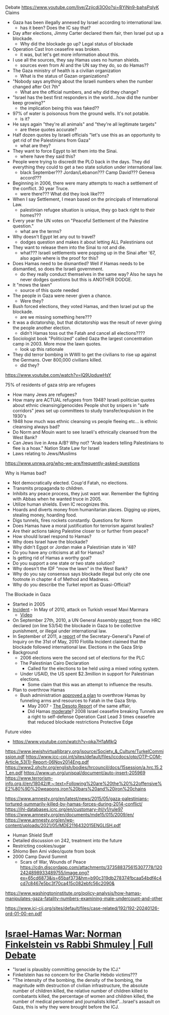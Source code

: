 Debate
https://www.youtube.com/live/Zzjicdi3O0o?si=BYiNn9-bahsPqlyK
Claims 
- Gaza has been illegally annexed by Israel according to international law.
	- has it been? Does the IC say that?
- Day after elections, Jimmy Carter declared them fair, then Israel put up a blockade.
	- Why did the blockade go up? Legal status of blockade
- Operation Cast Iron ceasefire was broken.
	- it was, but let's get more information about this.
- I use all the sources, they say Hamas uses no human shields.
	- sources even from AI and the UN say they do, so do Hamas??
- The Gaza ministry of health is a civilian organization
	- What is the status of Gazan organizations?
- "Nobody says anything about the Israeli numbers when the number changed after Oct 7th"
	- What are the official numbers, and why did they change?
- "Israel has the best first responders in the world...how did the number keep growing?"
	- the implication being this was faked??
- 97% of water is poisonous from the ground wells. It's not potable.
	- is it?
- He says again "they're all animals" and "they're all legitimate targets"
	- are these quotes accurate?
- Half dozen quotes by Israeli officials "let's use this as an opportunity to get rid of the Palestinians from Gaza"
	- what are they?
- They want to force Egypt to let them into the Sinai.
	- where have they said this?
- People were trying to discredit the PLO back in the days. They did everything they could to get a two state solution under international law.
	- black September??? Jordan/Lebanon??? Camp David??? Geneva accord???
- Beginning in 2006, there were many attempts to reach a settlement of the conflict. 30 year Truce.
	- were there??? What did they look like???
- When I say Settlement, I mean based on the principals of International Law.
	- palestinian refugee situation is unique, they go back right to their homes???
- Every year the UN votes on "Peaceful Settlement of the Palestine question."
	- what are the terms?
- Why doesn't Egypt let any out to travel?
	- dodges question and makes it about letting ALL Palestinians out
- They want to release them into the Sinai to rot and die.
	- what??? Israeli settlements were popping up in the Sinai after '67, also again where is the proof for this?
- Does Hamas need to be dismantled? Well if Hamas needs to be dismantled, so does the Israeli government.
	- do they really conduct themselves in the same way? Also he says he never dodges questions but this is ANOTHER DODGE.
- It "mows the lawn"
	- source of this quote needed
- The people in Gaza were never given a chance.
	- Were they?
- Bush forced elections, they voted Hamas, and then Israel put up the blockade.
	- are we missing something here???
- It was a dictatorship, but that dictatorship was the result of never giving the people another election.
	- didn't Hamas toss out the Fatah and cancel all elections????
- Sociologist book "Politicized" called Gaza the largest concentration camp in 2003. More mow the lawn quotes.
	- look up this rationale 
- They did terror bombing in WWII to get the civilians to rise up against the Germans. Over 800,000 civilians killed.
	- did they?

https://www.youtube.com/watch?v=lQ9UpduwHsY

75% of residents of gaza strip are refugees
- How many Jews are refugees?
- How many are ACTUAL refugees from 1948?
Israeli politician quotes about ethnic cleansing/genocides
People shot by snipers in "safe corridors"
jews set up committees to study transfer/expulsion in the 1930's
- 1948 how much was ethnic cleansing vs people fleeing etc...
is ethnic cleansing always bad?
- Do Norm and Mouin want to see Israeli's ethnically cleansed from the West Bank?
- Can Jews live in Area A/B? Why not?
"Arab leaders telling Palestinians to flee is a hoax."
Nation State Law for Israel
- Laws relating to Jews/Muslims




https://www.unrwa.org/who-we-are/frequently-asked-questions


Why is Hamas bad?
- Not democratically elected. Coup'd Fatah, no elections.
- Transmits propaganda to children.
- Inhibits any peace process, they just want war. Remember the fighting with Abbas when he wanted truce in 2005.
- Utilize human shields. Even IC recognizes this.
- Hoards and diverts money from humanitarian places. Digging up pipes, stealing money, hoarding food.
- Digs tunnels, fires rockets constantly.
Questions for Norm
- Does Hamas have a moral justification for terrorism against Isralies?
- Are their actions taking Palestine closer to or further from peace?
- How should Israel respond to Hamas?
- Why does Israel have the blockade?
- Why didn't Egypt or Jordan make a Palestinian state in '48?
- Do you have any criticisms at all for Hamas?
- Is getting rid of Hamas a worthy goal?
- Do you support a one state or two state solution?
- Why doesn't the IDF "mow the lawn" in the West Bank?
- Why do you say consensus says blockade illegal but only cite one footnote in chapter 4 of Method and Madness.
- Why do you describe the Turkel report as Quasi-Official?

The Blockade in Gaza
- Started in 2005
- [Incident](https://web.archive.org/web/20210425215040/https://www.telegraph.co.uk/news/worldnews/middleeast/israel/8623491/Israel-sea-blockade-of-Gaza-legal-but-attack-on-Mavi-Marmara-was-excessive.html) - In May of 2010, attack on Turkish vessel Mavi Marmara
	- [Video](https://www.youtube.com/watch?v=fBmjtJ0r93s)
- On September 27th, 2010, a UN General Assembly [report](https://www2.ohchr.org/english/bodies/hrcouncil/docs/15session/a.hrc.15.21_en.pdf) from the HRC declared (on line 53/54) the blockade in Gaza to be collective punishment, or illegal under international law.
- In September of 2011, a [report](https://digitallibrary.un.org/record/720841?ln=en) of the Secretary-General's Panel of Inquiry on the 31st of May, 2010 Flotilla Incident claimed that the blockade followed international law. 
Elections in the Gaza Strip
- Background
	- 2006 elections were the second set of elections for the PLC
	- The Palestinian Cairo Declaration
		- Called for the elections to be held using a mixed voting system.
	- Under USAID, the US spent $2.3million in support for Palestinian elections.
		- Some claim that this was an attempt to influence the results.
- Plan to overthrow Hamas
	- Bush administration [approved a plan](https://www.theguardian.com/world/2008/mar/04/usa.israelandthepalestinians) to overthrow Hamas by funneling arms and resources to Fatah in the Gaza Strip.
		- May 2007 - [The Desoto Report](https://image.guardian.co.uk/sys-files/Guardian/documents/2007/06/12/DeSotoReport.pdf) of the same affair, 
		- Did Hamas [moderate](https://sci-hub.ee/https://doi.org/10.1017/gov.2013.3 )?
2008 Israel ceasefire breaking
Tunnels are a right to self-defense
Operation Cast Lead
3 times ceasefire that reduced blockade restrictions
Protective Edge








Future video
- https://www.youtube.com/watch?v=pka7H1aMlkQ



https://www.jewishvirtuallibrary.org/jsource/Society_&_Culture/TurkelCommission.pdf
https://www.icc-cpi.int/sites/default/files/iccdocs/otp/OTP-COM-Article_53(1)-Report-06Nov2014Eng.pdf
https://www2.ohchr.org/english/bodies/hrcouncil/docs/15session/a.hrc.15.21_en.pdf
https://www.un.org/unispal/document/auto-insert-205969
https://www.terrorism-info.org.il/en/18042/#:~:text=Following%20are%20the%20%22offensive%E2%80%9D%20weapons,iron%20bars%20and%20iron%20chains


https://www.amnesty.org/en/latest/news/2015/05/gaza-palestinians-tortured-summarily-killed-by-hamas-forces-during-2014-conflict/
https://ihl-databases.icrc.org/en/customary-ihl/v1/rule97
https://www.amnesty.org/en/documents/mde15/015/2009/en/
https://www.amnesty.org/en/wp-content/uploads/2021/05/MDE2116432015ENGLISH.pdf
- Human Shield Stuff
- Detailed discussion on 242, treatment into the future
- Restricting cookies/sugar
- Shlomo Ben Ami video/quote from book
- 2000 Camp David Summit
	- Scars of War, Wounds of Peace
https://cdn.discordapp.com/attachments/373588375615307778/1202424898933489755/image.png?ex=65cd6873&is=65baf373&hm=b90c319db278374fbcaa54bdf4c4cd7c8467e5bc3f70ca415c082ebfc56c2090&

https://www.washingtoninstitute.org/policy-analysis/how-hamas-manipulates-gaza-fatality-numbers-examining-male-undercount-and-other

https://www.icj-cij.org/sites/default/files/case-related/192/192-20240126-ord-01-00-en.pdf

# [Israel-Hamas War: Norman Finkelstein vs Rabbi Shmuley | Full Debate](https://www.youtube.com/watch?v=dx_qCu7jF9U)
- "Israel is plausibly committing genocide by the ICJ."
- Finkelstein has no concern for the Charlie Hebdo victims???
- "The intensity of the bombing, the density of the bombing, the magnitude with destruction of civilian infrastructure, the absolute number of children killed, the relative number of children killed to combatants killed, the percentage of women and children killed, the number of medical personnel and journalists killed"...Israel's assault on Gaza, this is why they were brought before the ICJ.